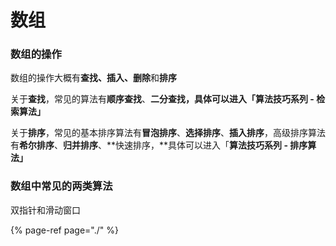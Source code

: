 # 数组

### 数组的操作

数组的操作大概有**查找、插入、删除**和**排序**

关于**查找**，常见的算法有**顺序查找**、**二分查找，**具体可以进入**「算法技巧系列 - 检索算法」**

关于**排序**，常见的基本排序算法有**冒泡排序**、**选择排序**、**插入排序**，高级排序算法有**希尔排序**、**归并排序**、**快速排序，**具体可以进入「**算法技巧系列 - 排序算法」**

### **数组中常见的两类算法**

双指针和滑动窗口



{% page-ref page="./" %}

